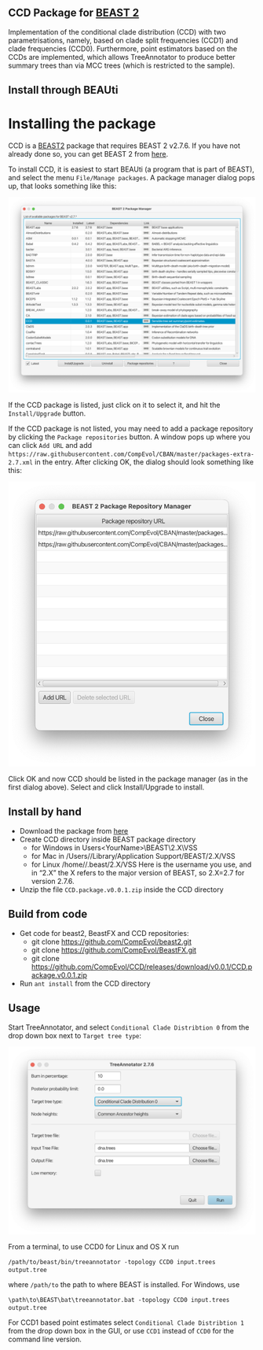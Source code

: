 ## CCD Package for [BEAST 2](beast2.org/)

Implementation of the conditional clade distribution (CCD) with two parametrisations,
namely, based on clade split frequencies (CCD1) and clade frequencies (CCD0).
Furthermore, point estimators based on the CCDs are implemented,
which allows TreeAnnotator to produce better summary trees than via MCC trees (which is restricted to the sample).



## Install through BEAUti

# Installing the package

CCD is a [BEAST2](http://beast2.org) package that requires BEAST 2 v2.7.6.
If you have not already done so, you can get BEAST 2 from [here](http://beast2.org).

To install CCD, it is easiest to start BEAUti (a program that is part of BEAST), and select the menu `File/Manage packages`. A package manager dialog pops up, that looks something like this:

![Package Manager](https://github.com/CompEvol/CCD/raw/master/doc/package_repos.png)

If the CCD package is listed, just click on it to select it, and hit the `Install/Upgrade` button.

If the CCD package is not listed, you may need to add a package repository by clicking the `Package repositories` button. A window pops up where you can click `Add URL` and add `https://raw.githubusercontent.com/CompEvol/CBAN/master/packages-extra-2.7.xml` in the entry. After clicking OK, the dialog should look something like this:

![Package Repositories](https://github.com/CompEvol/CCD/raw/master/doc/package_repos0.png)

Click OK and now CCD should be listed in the package manager (as in the first dialog above). Select and click Install/Upgrade to install.



## Install by hand

* Download the package from [here](https://github.com/CompEvol/CCD/releases/download/v0.0.1/CCD.package.v0.0.1.zip)
* Create CCD directory inside BEAST package directory
  * for Windows in Users\<YourName>\BEAST\2.X\VSS
  * for Mac in /Users/<YourName>\/Library/Application Support/BEAST/2.X/VSS
  * for Linux /home/<YourName>/.beast/2.X/VSS
  Here <YourName> is the username you use, and in “2.X” the X refers to the major version of BEAST, so 2.X=2.7 for version 2.7.6.
* Unzip the file `CCD.package.v0.0.1.zip` inside the CCD directory

## Build from code

* Get code for beast2, BeastFX and CCD repositories:
  * git clone https://github.com/CompEvol/beast2.git
  * git clone https://github.com/CompEvol/BeastFX.git
  * git clone https://github.com/CompEvol/CCD/releases/download/v0.0.1/CCD.package.v0.0.1.zip
* Run `ant install` from the CCD directory
  
## Usage

Start TreeAnnotator, and select `Conditional Clade Distribtion 0` from the drop down box next to `Target tree type`:

![tree annotator](doc/treeannotator.png)


From a terminal, to use CCD0 for Linux and OS X run

```
/path/to/beast/bin/treeannotator -topology CCD0 input.trees output.tree
```

where `/path/to` the path to where BEAST is installed. For Windows, use

```
\path\to\BEAST\bat\treeannotator.bat -topology CCD0 input.trees output.tree
```


For CCD1 based point estimates select `Conditional Clade Distribtion 1` from the drop down box in the GUI, or use `CCD1` instead of `CCD0` for the command line version.

